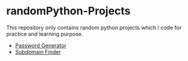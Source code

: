 # randomPython-Projects
This repository only contains random python projects which I code for practice and learning purpose.

+ [Password Generator](https://github.com/R0X4R/randomPython-Projects/blob/main/passwordgenetrator.py)
+ [Subdomain Finder](https://github.com/R0X4R/randomPython-Projects/blob/main/subfy.py)
